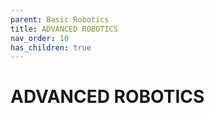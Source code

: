 ```yaml
---
parent: Basic Robotics
title: ADVANCED ROBOTICS
nav_order: 10
has_children: true
---
```


 
 ADVANCED ROBOTICS
================================================================================

